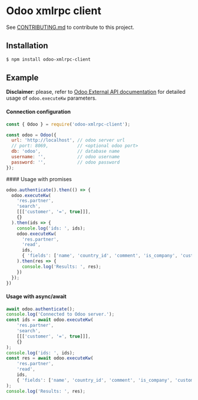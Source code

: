 # Odoo xmlrpc client


See [CONTRIBUTING.md](CONTRIBUTING.md) to contribute to this project.

## Installation

```sh
$ npm install odoo-xmlrpc-client
```

## Example

**Disclaimer**: please, refer to
[Odoo External API documentation](https://www.odoo.com/documentation/master/webservices/odoo.html)
for detailed usage of `odoo.executeKw` parameters.

#### Connection configuration

```js
const { Odoo } = require('odoo-xmlrpc-client');

const odoo = Odoo({
  url: 'http://localhost', // odoo server url
  // port: 8069,           // <optional odoo port>
  db: 'odoo',              // database name
  username: '',            // odoo username
  password: '',            // odoo password
});
```


#### Usage with promises

```js
odoo.authenticate().then(() => {
  odoo.executeKw(
    'res.partner',
    'search',
    [[['customer', '=', true]]],
    {}
  ).then(ids => {
    console.log('ids: ', ids);
    odoo.executeKw(
      'res.partner',
      'read',
      ids,
      { 'fields': ['name', 'country_id', 'comment', 'is_company', 'customer'] }
    ).then(res => {
      console.log('Results: ', res);
    })
  });
})
```

#### Usage with async/await

```js
await odoo.authenticate();
console.log('Connected to Odoo server.');
const ids = await odoo.executeKw(
    'res.partner',
    'search',
    [[['customer', '=', true]]],
    {}
);
console.log('ids: ', ids);
const res = await odoo.executeKw(
    'res.partner',
    'read',
    ids,
    { 'fields': ['name', 'country_id', 'comment', 'is_company', 'customer'] }
);
console.log('Results: ', res);
```
